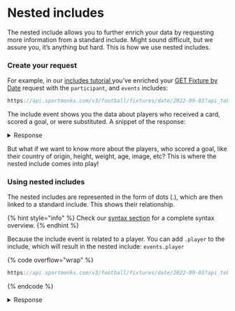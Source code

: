 # Nested includes

The nested include allows you to further enrich your data by requesting more information from a standard include. Might sound difficult, but we assure you, it’s anything but hard. This is how we use nested includes.

### Create your request&#x20;

For example, in our [includes tutorial ](../../../tutorials-and-guides/tutorials/includes)you’ve enriched your [GET Fixture by Date](../../../endpoints-and-entities/endpoints/fixtures/get-fixtures-by-date) request with the `participant`, and `events` includes:

```javascript
https://api.sportmonks.com/v3/football/fixtures/date/2022-09-03?api_token=YOUR_TOKEN&include=participants;events
```

The include event shows you the data about players who received a card, scored a goal, or were substituted. A snippet of the response:&#x20;

<details>

<summary>Response</summary>

```javascript
{
  "data": [
    {
      "id": 18535517,
      "sport_id": 1,
      "league_id": 501,
      "season_id": 19735,
      "stage_id": 77457866,
      "group_id": null,
      "aggregate_id": null,
      "round_id": 274719,
      "state_id": 5,
      "venue_id": 8909,
      "name": "Celtic vs Rangers",
      "starting_at": "2022-09-03 11:30:00",
      "result_info": "Celtic won after full-time.",
      "leg": "1/1",
      "details": null,
      "length": 90,
      "placeholder": false,
      "last_processed_at": "2023-02-17 10:19:55",
      "has_odds": true,
      "starting_at_timestamp": 1662204600,
      "participants": [
        {
          "id": 53,
          "sport_id": 1,
          "country_id": 1161,
          "venue_id": 8909,
          "gender": "male",
          "name": "Celtic",
          "short_code": "CEL",
          "image_path": "https://cdn.sportmonks.com/images/soccer/teams/21/53.png",
          "founded": 1888,
          "type": "domestic",
          "placeholder": false,
          "last_played_at": "2023-02-26 15:00:00",
          "meta": {
            "location": "home",
            "winner": true,
            "position": 1
          }
        },
        {
          "id": 62,
          "sport_id": 1,
          "country_id": 1161,
          "venue_id": 8914,
          "gender": "male",
          "name": "Rangers",
          "short_code": "RAN",
          "image_path": "https://cdn.sportmonks.com/images/soccer/teams/30/62.png",
          "founded": 1873,
          "type": "domestic",
          "placeholder": false,
          "last_played_at": "2023-02-26 15:00:00",
          "meta": {
            "location": "away",
            "winner": false,
            "position": 2
          }
        }
      ],
      "events": [
        {
          "id": 42683644,
          "fixture_id": 18535517,
          "period_id": 4296154,
          "participant_id": 53,
          "type_id": 18,
          "section": "event",
          "player_id": 3298,
          "related_player_id": 10966261,
          "player_name": "Aaron Mooy",
          "related_player_name": "R. Hatate",
          "result": null,
          "info": null,
          "addition": null,
          "minute": 73,
          "extra_minute": null,
          "injured": false,
          "on_bench": false,
          "coach_id": null,
          "sub_type_id": null
        },
     //And more
```

</details>

But what if we want to know more about the players, who scored a goal, like their country of origin, height, weight, age, image, etc? This is where the nested include comes into play!

### Using nested includes&#x20;

The nested includes are represented in the form of dots (.), which are then linked to a standard include. This shows their relationship.&#x20;

{% hint style="info" %}
Check our [syntax section](../../syntax) for a complete syntax overview.
{% endhint %}

Because the include event is related to a player. You can add `.player` to the include, which will result in the nested include: `events.player`

{% code overflow="wrap" %}
```javascript
https://api.sportmonks.com/v3/football/fixtures/date/2022-09-03?api_token=YOUR_TOKEN&include=participants;events.player
```
{% endcode %}

<details>

<summary>Response</summary>

```javascript
{
  "data": [
    {
      "id": 18535517,
      "sport_id": 1,
      "league_id": 501,
      "season_id": 19735,
      "stage_id": 77457866,
      "group_id": null,
      "aggregate_id": null,
      "round_id": 274719,
      "state_id": 5,
      "venue_id": 8909,
      "name": "Celtic vs Rangers",
      "starting_at": "2022-09-03 11:30:00",
      "result_info": "Celtic won after full-time.",
      "leg": "1/1",
      "details": null,
      "length": 90,
      "placeholder": false,
      "last_processed_at": "2023-02-17 10:19:55",
      "has_odds": true,
      "starting_at_timestamp": 1662204600,
      "participants": [
        {
          "id": 53,
          "sport_id": 1,
          "country_id": 1161,
          "venue_id": 8909,
          "gender": "male",
          "name": "Celtic",
          "short_code": "CEL",
          "image_path": "https://cdn.sportmonks.com/images/soccer/teams/21/53.png",
          "founded": 1888,
          "type": "domestic",
          "placeholder": false,
          "last_played_at": "2023-02-26 15:00:00",
          "meta": {
            "location": "home",
            "winner": true,
            "position": 1
          }
        },
        {
          "id": 62,
          "sport_id": 1,
          "country_id": 1161,
          "venue_id": 8914,
          "gender": "male",
          "name": "Rangers",
          "short_code": "RAN",
          "image_path": "https://cdn.sportmonks.com/images/soccer/teams/30/62.png",
          "founded": 1873,
          "type": "domestic",
          "placeholder": false,
          "last_played_at": "2023-02-26 15:00:00",
          "meta": {
            "location": "away",
            "winner": false,
            "position": 2
          }
        }
      ],
      "events": [
        {
          "id": 42683644,
          "fixture_id": 18535517,
          "period_id": 4296154,
          "participant_id": 53,
          "type_id": 18,
          "section": "event",
          "player_id": 3298,
          "related_player_id": 10966261,
          "player_name": "Aaron Mooy",
          "related_player_name": "R. Hatate",
          "result": null,
          "info": null,
          "addition": null,
          "minute": 73,
          "extra_minute": null,
          "injured": false,
          "on_bench": false,
          "coach_id": null,
          "sub_type_id": null,
          "player": {
            "id": 3298,
            "sport_id": 1,
            "country_id": 98,
            "nationality_id": 98,
            "city_id": null,
            "position_id": 26,
            "detailed_position_id": 153,
            "type_id": 26,
            "common_name": "A. Mooy",
            "firstname": "Aaron",
            "lastname": "Mooy",
            "name": "Aaron Mooy",
            "display_name": "Aaron Mooy",
            "image_path": "https://cdn.sportmonks.com/images/soccer/players/2/3298.png",
            "height": 174,
            "weight": 68,
            "date_of_birth": "1990-09-15",
            "gender": "male"
          }
        },
```

</details>
